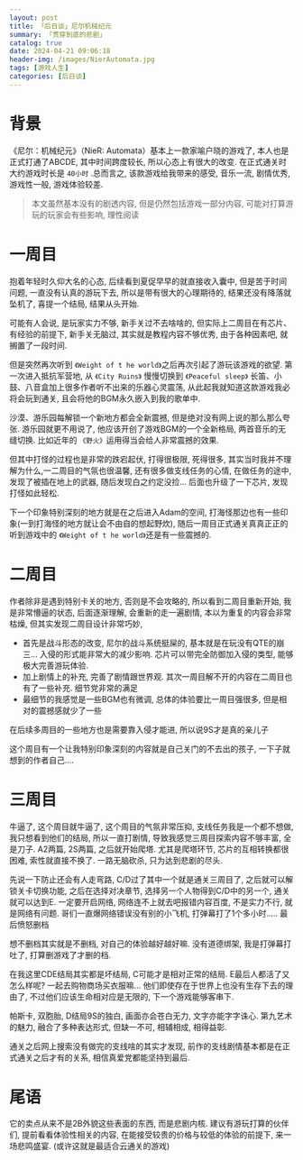```yaml
---
layout: post
title: 「后日谈」尼尔机械纪元
summary: 「贯穿到底的悲剧」
catalog: true
date: 2024-04-21 09:06:18
header-img: /images/NierAutomata.jpg
tags: [游戏人生]
categories: [后日谈]
---
```

# 背景

《尼尔：机械纪元》（NieR: Automata）基本上一款家喻户晓的游戏了, 本人也是正式打通了ABCDE, 其中时间跨度较长, 所以心态上有很大的改变. 在正式通关时大约游戏时长是 `40小时` .总而言之, 该款游戏给我带来的感受, 音乐一流, 剧情优秀, 游戏性一般, 游戏体验较差.

> 本文虽然基本没有的剧透内容, 但是仍然包括游戏一部分内容, 可能对打算游玩的玩家会有些影响, 理性阅读

# 一周目

抱着年轻时久仰大名的心态, 后续看到夏促早早的就直接收入囊中, 但是苦于时间问题, 一直没有认真的游玩下去, 所以是带有很大的心理期待的, 结果还没有降落就坠机了, 喜提一个结局, 结果从头开始.

可能有人会说, 是玩家实力不够, 新手关过不去啥啥的, 但实际上二周目在有芯片、有经验的前提下, 新手关无脑过,  其实就是教程内容不够优秀, 由于各种因素吧, 就搁置了一段时间.

但是突然再次听到 `《Weight of t he world》`之后再次引起了游玩该游戏的欲望. 第一次进入抵抗军营地, 从 `《City Ruins》` 慢慢切换到 `《Peaceful sleep》` 长笛、小鼓、八音盒加上很多作者听不出来的乐器心灵震荡, 从此起我就知道这款游戏我必将会玩到通关, 且会将他的BGM永久嵌入到我的歌单中.

沙漠、游乐园每解锁一个新地方都会全新震撼, 但是绝对没有网上说的那么那么夸张. 游乐园就更不用说了, 他应该开创了游戏BGM的一个全新格局, 两首音乐的无缝切换. 比如近年的 `《野火》`运用得当会给人非常震撼的效果.

 但其中打怪的过程也是非常的跌宕起伏, 打得很极限, 死得很多, 其实当时我并不理解为什么,一二周目的气氛也很温馨, 还有很多做支线任务的心情, 在做任务的途中, 发现了被插在地上的武器, 随后发现白之约定没捡... 后面也升级了一下芯片, 发现打怪如此轻松.

下一个印象特别深刻的地方就是在之后进入Adam的空间, 打海怪那边也有一些印象(一到打海怪的地方就让会不由自的想起野炊), 随后一周目正式通关真真正正的听到游戏中的 `《Weight of t he world》`还是有一些震撼的.

# 二周目

作者除非是遇到特别卡关的地方, 否则是不会攻略的, 所以看到二周目重新开始, 我是非常懵逼的状态, 后面逐渐理解, 会重新的走一遍剧情, 本以为重复的内容会非常枯燥, 但其实发现二周目设计非常巧妙,

* 首先是战斗形态的改变, 尼尔的战斗系统挺屎的, 基本就是在玩没有QTE的崩三... 入侵的形式能非常大的减少影响. 芯片可以带完全防御加入侵的类型, 能够极大完善游玩体验.
* 加上剧情上的补充, 完善了剧情跟世界观. 其次一周目解不开的内容在二周目也有了一些补充. 细节党非常的满足
* 最细节的我感觉是一些BGM也有微调, 总体的体验要比一周目强很多, 但是相对的震撼感就少了一些

在后续多周目的一些地方也是需要靠入侵才能进, 所以说9S才是真的亲儿子

这个周目有一个让我特别印象深刻的内容就是自己关门的不去出的孩子, 一下子就想到的作者自己....

# 三周目

牛逼了, 这个周目就牛逼了, 这个周目的气氛非常压抑, 支线任务我是一个都不想做, 我只想看到他们的结局, 所以一直打剧情, 导致我感觉三周目探索内容不够丰富, 全是刀子. A2两篇, 2S两篇, 之后就开始爬塔. 尤其是爬塔环节, 芯片的互相转换都很困难, 索性就直接不换了. 一路无脑砍杀, 只为达到悲剧的尽头.

先说一下防止还会有人走弯路, C/D过了其中一个就是通关三周目了, 之后就可以解锁关卡切换功能, 之后在选择对决章节, 选择另一个人物得到C/D中的另一个, 通关就可以达到E. 一定要开启网络, 网络连不上就去吧报错内容百度, 不是实力不行, 就是网络有问题. 哥们一直爆网络错误没有别的小飞机, 打弹幕打了1个多小时..... 最后愤怒删档

想不删档其实就是不删档, 对自己的体验越好越好嘛. 没有道德绑架, 我是打弹幕打吐了, 打算删游戏了才删的档.

在我这里CDE结局其实都是坏结局, C可能才是相对正常的结局. E最后人都活了又怎么样呢? 一起去购物商场买衣服嘛... 他们即使存在于世界上也没有生存下去的理由了, 不过他们应该生命相对应是无限的, 下一个游戏能够客串下.

帕斯卡, 双胞胎, D结局9S的独白, 画面亦会苍白无力, 文字亦能字字诛心. 第九艺术的魅力, 融合了多种表达形式, 但缺一不可, 相辅相成, 相得益彰.

通关之后网上搜索没有做完的支线啥的其实才发现, 前作的支线剧情基本都是在正式通关之后才有的关系, 相信真爱党都能坚持到最后.

# 尾语

它的卖点从来不是2B外貌这些表面的东西, 而是悲剧内核. 建议有游玩打算的伙伴们, 提前看看体验性相关的内容, 在能接受较贵的价格与较低的体验的前提下, 来一场悲鸣盛宴. (或许这就是最适合云通关的游戏)
